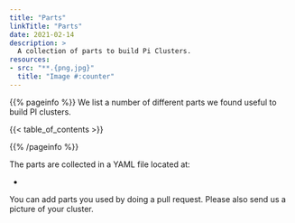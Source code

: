 ```yaml
---
title: "Parts"
linkTitle: "Parts"
date: 2021-02-14
description: >
  A collection of parts to build Pi Clusters.
resources:
- src: "**.{png,jpg}"
  title: "Image #:counter"
---
```



{{% pageinfo %}}
We list a number of different parts we found useful to build PI clusters.

{{< table_of_contents >}}

{{% /pageinfo %}}

The parts are collected in a YAML file located at:

* <tbd>

You can add parts you used by doing a pull request. Please also send us a 
picture of your cluster.
